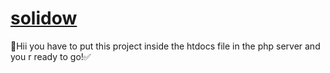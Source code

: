 # [solidow](http://localhost/solidow-end/index.php)
🚫Hii you have to put this project inside the htdocs file in the php server and you r ready to go!✅
